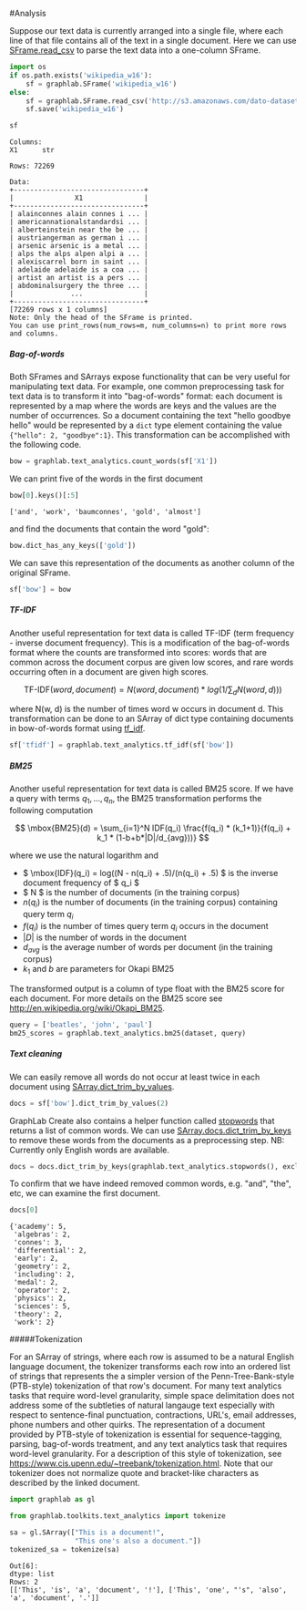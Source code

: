 #Analysis

Suppose our text data is currently arranged into a single file, where each line
of that file contains all of the text in a single document. Here we can use
[SFrame.read_csv](https://dato.com/products/create/docs/generated/graphlab.SFrame.read_csv.html)
to parse the text data into a one-column SFrame.

```python
import os
if os.path.exists('wikipedia_w16'):
    sf = graphlab.SFrame('wikipedia_w16')
else:
    sf = graphlab.SFrame.read_csv('http://s3.amazonaws.com/dato-datasets/wikipedia/raw/w16.csv', header=False)
    sf.save('wikipedia_w16')
```

```python
sf
```
```
Columns:
X1      str

Rows: 72269

Data:
+--------------------------------+
|               X1               |
+--------------------------------+
| alainconnes alain connes i ... |
| americannationalstandardsi ... |
| alberteinstein near the be ... |
| austriangerman as german i ... |
| arsenic arsenic is a metal ... |
| alps the alps alpen alpi a ... |
| alexiscarrel born in saint ... |
| adelaide adelaide is a coa ... |
| artist an artist is a pers ... |
| abdominalsurgery the three ... |
|              ...               |
+--------------------------------+
[72269 rows x 1 columns]
Note: Only the head of the SFrame is printed.
You can use print_rows(num_rows=m, num_columns=n) to print more rows and columns.
```


##### Bag-of-words

Both SFrames and SArrays expose functionality that can be very useful for
manipulating text data. For example, one common preprocessing task for text
data is to transform it into "bag-of-words" format: each document is
represented by a map where the words are keys and the values are the number of
occurrences. So a document containing the text "hello goodbye hello" would be
represented by a ```dict``` type element containing the value ```{"hello": 2,
"goodbye":1}```. This transformation can be accomplished with the following
code.

```python
bow = graphlab.text_analytics.count_words(sf['X1'])
```

We can print five of the words in the first document

```python
bow[0].keys()[:5]
```
```
['and', 'work', 'baumconnes', 'gold', 'almost']
```

and find the documents that contain the word "gold":

```python
bow.dict_has_any_keys(['gold'])
```

We can save this representation of the documents as another column of the
original SFrame.

```python
sf['bow'] = bow
```

##### TF-IDF

Another useful representation for text data is called TF-IDF (term frequency -
inverse document frequency). This is a modification of the bag-of-words format
where the counts are transformed into scores: words that are common across the
document corpus are given low scores, and rare words occurring often in a
document are given high scores. 

$$ \mbox{TF-IDF}(word, document) = N(word, document) * log(1/\sum_d N(word, d))) $$

where N(w, d) is the number of times word w occurs in document d. This
transformation can be done to an SArray of dict type containing documents in
bow-of-words format using
[tf_idf](https://dato.com/products/create/docs/generated/graphlab.text_analytics.tf_idf.html).

```python
sf['tfidf'] = graphlab.text_analytics.tf_idf(sf['bow'])
```

#####  BM25

Another useful representation for text data is called BM25 score.  If we have a
query with terms $q_1, ..., q_n$, the BM25 transformation performs the
following computation

$$
    \mbox{BM25}(d) = \sum_{i=1}^N IDF(q_i) \frac{f(q_i) * (k_1+1)}{f(q_i) + k_1 * (1-b+b*|D|/d_{avg}))}
$$

where we use the natural logarithm and

* $ \mbox{IDF}(q_i) = log((N - n(q_i) + .5)/(n(q_i) + .5) $ is the inverse document frequency of $ q_i $
* $ N $ is the number of documents (in the training corpus)
* $n(q_i)$ is the number of documents (in the training corpus) containing query term $q_i$
* $f(q_i)$ is the number of times query term $q_i$ occurs in the document
* $|D|$ is the number of words in the document
* $d_{avg}$ is the average number of words per document (in the training corpus)
* $k_1$ and $b$ are parameters for Okapi BM25

The transformed output is a column of type float with the BM25 score for each
document. For more details on the BM25 score see
http://en.wikipedia.org/wiki/Okapi_BM25.

```python
query = ['beatles', 'john', 'paul']
bm25_scores = graphlab.text_analytics.bm25(dataset, query)
```
##### Text cleaning 

We can easily remove all words do not occur at least twice in each document
using [SArray.dict_trim_by_values](https://dato.com/products/create/docs/generated/graphlab.SArray.dict_trim_by_values.html).

```python
docs = sf['bow'].dict_trim_by_values(2)
```

GraphLab Create also contains a helper function called
[stopwords](https://dato.com/products/create/docs/generated/graphlab.text_analytics.stopwords.html?highlight=stopwords#graphlab.text_analytics.stopwords)
that returns a list of common words. We can use
[SArray.docs.dict_trim_by_keys](https://dato.com/products/create/docs/generated/graphlab.SArray.dict_trim_by_keys.html)
to remove these words from the documents as a preprocessing step. NB: Currently
only English words are available.


```python
docs = docs.dict_trim_by_keys(graphlab.text_analytics.stopwords(), exclude=True)
```

To confirm that we have indeed removed common words, e.g. "and", "the", etc, we
can examine the first document.

```python
docs[0]
```
```
{'academy': 5,
 'algebras': 2,
 'connes': 3,
 'differential': 2,
 'early': 2,
 'geometry': 2,
 'including': 2,
 'medal': 2,
 'operator': 2,
 'physics': 2,
 'sciences': 5,
 'theory': 2,
 'work': 2}
```

#####Tokenization

For an SArray of strings, where each row is assumed to be a natural English language document, the tokenizer transforms each row into an ordered list of strings that represents the a simpler version of the Penn-Tree-Bank-style (PTB-style) tokenization of that row's document. For many text analytics tasks that require word-level granularity, simple space delimitation does not address some of the subtleties of natural langauge text especially with respect to sentence-final punctuation, contractions, URL's, email addresses, phone numbers and other quirks. The representation of a document provided by PTB-style of tokenization is essential for sequence-tagging, parsing, bag-of-words treatment, and any text analytics task that requires word-level granularity. For a description of this style of tokenization, see https://www.cis.upenn.edu/~treebank/tokenization.html. Note that our tokenizer does not normalize quote and bracket-like characters as described by the linked document.

```python
import graphlab as gl

from graphlab.toolkits.text_analytics import tokenize

sa = gl.SArray(["This is a document!",
                "This one's also a document."])
tokenized_sa = tokenize(sa)
```
```no-highlight
Out[6]: 
dtype: list
Rows: 2
[['This', 'is', 'a', 'document', '!'], ['This', 'one', "'s", 'also', 'a', 'document', '.']]
```
